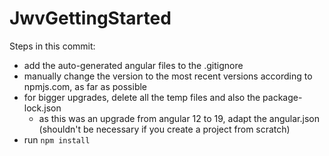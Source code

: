 # JwvGettingStarted

Steps in this commit:

* add the auto-generated angular files to the .gitignore
* manually change the version to the most recent versions according to npmjs.com, as far as possible
* for bigger upgrades, delete all the temp files and also the package-lock.json
  * as this was an upgrade from angular 12 to 19, adapt the angular.json (shouldn't be necessary if you create a project from scratch)
* run ```npm install```
